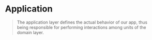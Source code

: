 Application
===========

> The application layer defines the actual behavior of our app, thus being responsible for performing interactions among units of the domain layer.
